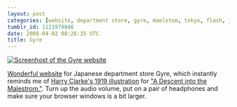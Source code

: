 ```yaml
---
layout: post
categories: [website, department store, gyre, maelstom, tokyo, flash, japanese]
tumblr_id: 1111979846  
date: 2008-04-02 08:26:15 UTC
title: Gyre
---
```


<a href="http://gyre-omotesando.com/"><img src="/attachments/2008/04/gyre.png" alt="Screenhost of the Gyre website" /></a>

<a href="http://gyre-omotesando.com/">Wonderful website</a> for Japanese department store Gyre, which instantly reminds me of <a href="http://en.wikipedia.org/wiki/Image:Maelstrom-Clarke.jpg">Harry Clarke's 1919 illustration</a> for <a href="http://en.wikipedia.org/wiki/A_Descent_into_the_Maelström">"A Descent into the Malestrom."</a>. Turn up the audio volume, put on a pair of headphones and make sure your browser windows is a bit larger.
